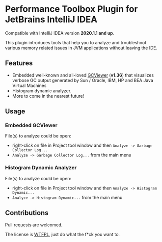 # Performance Toolbox Plugin for JetBrains IntelliJ IDEA

Compatible with IntelliJ IDEA version __2020.1.1 and up__.

This plugin introduces tools that help you to analyze and troubleshoot various memory related issues in JVM applications without leaving the IDE.

## Features

* Embedded well-known and all-loved [GCViewer](https://github.com/chewiebug/GCViewer) (__v1.36__) that visualizes verbose GC output generated by Sun / Oracle, IBM, HP and BEA Java Virtual Machines
* Histogram dynamic analyzer.
* More to come in the nearest future!

## Usage
### Embedded GCViewer

File(s) to analyze could be open:

* right-click on file in Project tool window and then `Analyze -> Garbage Collector Log...`
* `Analyze -> Garbage Collector Log...` from the main menu

### Histogram Dynamic Analyzer

File(s) to analyze could be open:

* right-click on file in Project tool window and then `Analyze -> Histogram Dynamic...`
* `Analyze -> Histogram Dynamic...` from the main menu

## Contributions

Pull requests are welcomed.

The license is [WTFPL](http://www.wtfpl.net/), just do what the f*ck you want to. 